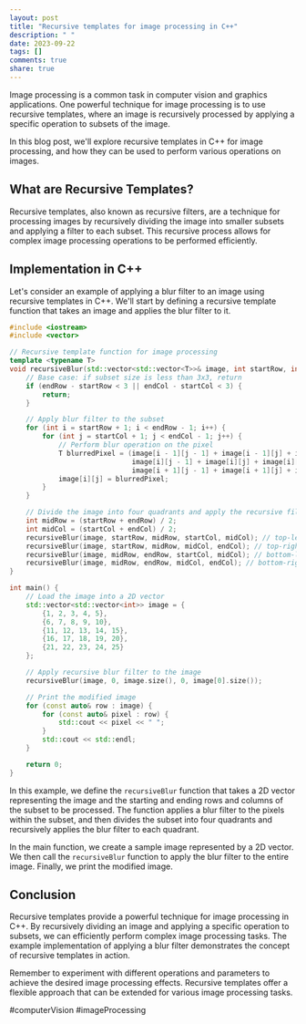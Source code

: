 ```yaml
---
layout: post
title: "Recursive templates for image processing in C++"
description: " "
date: 2023-09-22
tags: []
comments: true
share: true
---
```


Image processing is a common task in computer vision and graphics applications. One powerful technique for image processing is to use recursive templates, where an image is recursively processed by applying a specific operation to subsets of the image.

In this blog post, we'll explore recursive templates in C++ for image processing, and how they can be used to perform various operations on images.

## What are Recursive Templates?

Recursive templates, also known as recursive filters, are a technique for processing images by recursively dividing the image into smaller subsets and applying a filter to each subset. This recursive process allows for complex image processing operations to be performed efficiently.

## Implementation in C++

Let's consider an example of applying a blur filter to an image using recursive templates in C++. We'll start by defining a recursive template function that takes an image and applies the blur filter to it.

```cpp
#include <iostream>
#include <vector>

// Recursive template function for image processing
template <typename T>
void recursiveBlur(std::vector<std::vector<T>>& image, int startRow, int endRow, int startCol, int endCol) {
    // Base case: if subset size is less than 3x3, return
    if (endRow - startRow < 3 || endCol - startCol < 3) {
        return;
    }

    // Apply blur filter to the subset
    for (int i = startRow + 1; i < endRow - 1; i++) {
        for (int j = startCol + 1; j < endCol - 1; j++) {
            // Perform blur operation on the pixel
            T blurredPixel = (image[i - 1][j - 1] + image[i - 1][j] + image[i - 1][j + 1] +
                              image[i][j - 1] + image[i][j] + image[i][j + 1] +
                              image[i + 1][j - 1] + image[i + 1][j] + image[i + 1][j + 1]) / 9;
            image[i][j] = blurredPixel;
        }
    }

    // Divide the image into four quadrants and apply the recursive filter
    int midRow = (startRow + endRow) / 2;
    int midCol = (startCol + endCol) / 2;
    recursiveBlur(image, startRow, midRow, startCol, midCol); // top-left quadrant
    recursiveBlur(image, startRow, midRow, midCol, endCol); // top-right quadrant
    recursiveBlur(image, midRow, endRow, startCol, midCol); // bottom-left quadrant
    recursiveBlur(image, midRow, endRow, midCol, endCol); // bottom-right quadrant
}

int main() {
    // Load the image into a 2D vector
    std::vector<std::vector<int>> image = {
        {1, 2, 3, 4, 5},
        {6, 7, 8, 9, 10},
        {11, 12, 13, 14, 15},
        {16, 17, 18, 19, 20},
        {21, 22, 23, 24, 25}
    };

    // Apply recursive blur filter to the image
    recursiveBlur(image, 0, image.size(), 0, image[0].size());

    // Print the modified image
    for (const auto& row : image) {
        for (const auto& pixel : row) {
            std::cout << pixel << " ";
        }
        std::cout << std::endl;
    }

    return 0;
}
```

In this example, we define the `recursiveBlur` function that takes a 2D vector representing the image and the starting and ending rows and columns of the subset to be processed. The function applies a blur filter to the pixels within the subset, and then divides the subset into four quadrants and recursively applies the blur filter to each quadrant.

In the main function, we create a sample image represented by a 2D vector. We then call the `recursiveBlur` function to apply the blur filter to the entire image. Finally, we print the modified image.

## Conclusion

Recursive templates provide a powerful technique for image processing in C++. By recursively dividing an image and applying a specific operation to subsets, we can efficiently perform complex image processing tasks. The example implementation of applying a blur filter demonstrates the concept of recursive templates in action.

Remember to experiment with different operations and parameters to achieve the desired image processing effects. Recursive templates offer a flexible approach that can be extended for various image processing tasks.

#computerVision #imageProcessing